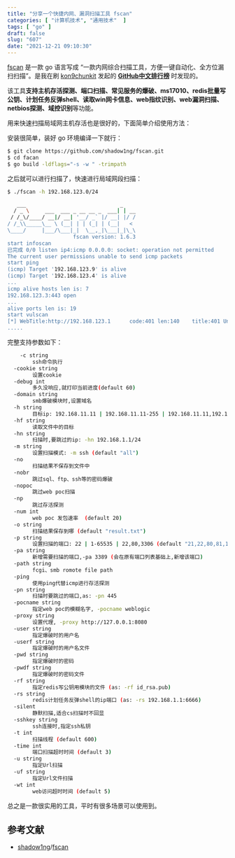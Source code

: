 ```yaml
---
title: "分享一个快捷内网、漏洞扫描工具 fscan"
categories: [ "计算机技术", "通用技术"  ]
tags: [ "go" ]
draft: false
slug: "607"
date: "2021-12-21 09:10:30"
---
```


[fscan](https://github.com/shadow1ng/fscan) 是一款 go 语言写成 “一款内网综合扫描工具，方便一键自动化、全方位漏扫扫描”。是我在刷 [kon9chunkit](https://github.com/kon9chunkit) 发起的 **[GitHub中文排行榜](https://github.com/kon9chunkit/GitHub-Chinese-Top-Charts)** 时发现的。

该工具**支持主机存活探测、端口扫描、常见服务的爆破、ms17010、redis批量写公钥、计划任务反弹shell、读取win网卡信息、web指纹识别、web漏洞扫描、netbios探测、域控识别**等功能。

用来快速扫描局域网主机存活也是很好的，下面简单介绍使用方法：

安装很简单，装好 go 环境编译一下就行：

```bash
$ git clone https://github.com/shadow1ng/fscan.git
$ cd facan
$ go build -ldflags="-s -w " -trimpath
```

之后就可以进行扫描了，快速进行局域网段扫描：

```bash
$ ./fscan -h 192.168.123.0/24 

   ___                              _    
  / _ \     ___  ___ _ __ __ _  ___| | __ 
 / /_\/____/ __|/ __| '__/ _` |/ __| |/ /
/ /_\\_____\__ \ (__| | | (_| | (__|   <    
\____/     |___/\___|_|  \__,_|\___|_|\_\   
                     fscan version: 1.6.3
start infoscan
已完成 0/0 listen ip4:icmp 0.0.0.0: socket: operation not permitted
The current user permissions unable to send icmp packets
start ping
(icmp) Target '192.168.123.9' is alive
(icmp) Target '192.168.123.4' is alive
...
icmp alive hosts len is: 7
192.168.123.3:443 open
...
alive ports len is: 19
start vulscan
[*] WebTitle:http://192.168.123.1      code:401 len:140    title:401 Unauthorized
.....
```

完整支持参数如下：

```bash
	-c string
        ssh命令执行
  -cookie string
        设置cookie
  -debug int
        多久没响应,就打印当前进度(default 60)
  -domain string
        smb爆破模块时,设置域名
  -h string
        目标ip: 192.168.11.11 | 192.168.11.11-255 | 192.168.11.11,192.168.11.12
  -hf string
        读取文件中的目标
  -hn string
        扫描时,要跳过的ip: -hn 192.168.1.1/24
  -m string
        设置扫描模式: -m ssh (default "all")
  -no
        扫描结果不保存到文件中
  -nobr
        跳过sql、ftp、ssh等的密码爆破
  -nopoc
        跳过web poc扫描
  -np
        跳过存活探测
  -num int
        web poc 发包速率  (default 20)
  -o string
        扫描结果保存到哪 (default "result.txt")
  -p string
        设置扫描的端口: 22 | 1-65535 | 22,80,3306 (default "21,22,80,81,135,139,443,445,1433,3306,5432,6379,7001,8000,8080,8089,9000,9200,11211,27017")
  -pa string
        新增需要扫描的端口,-pa 3389 (会在原有端口列表基础上,新增该端口)
  -path string
        fcgi、smb romote file path
  -ping
        使用ping代替icmp进行存活探测
  -pn string
        扫描时要跳过的端口,as: -pn 445
  -pocname string
        指定web poc的模糊名字, -pocname weblogic
  -proxy string
        设置代理, -proxy http://127.0.0.1:8080
  -user string
        指定爆破时的用户名
  -userf string
        指定爆破时的用户名文件
  -pwd string
        指定爆破时的密码
  -pwdf string
        指定爆破时的密码文件
  -rf string
        指定redis写公钥用模块的文件 (as: -rf id_rsa.pub)
  -rs string
        redis计划任务反弹shell的ip端口 (as: -rs 192.168.1.1:6666)
  -silent
        静默扫描,适合cs扫描时不回显
  -sshkey string
        ssh连接时,指定ssh私钥
  -t int
        扫描线程 (default 600)
  -time int
        端口扫描超时时间 (default 3)
  -u string
        指定Url扫描
  -uf string
        指定Url文件扫描
  -wt int
        web访问超时时间 (default 5)
```

总之是一款很实用的工具，平时有很多场景可以使用到。

## 参考文献

- [shadow1ng](https://github.com/shadow1ng)/[fscan](https://github.com/shadow1ng/fscan)